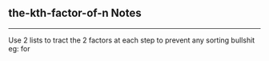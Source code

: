 <h2>the-kth-factor-of-n Notes</h2><hr>Use 2 lists to tract the 2 factors at each step to prevent any sorting bullshit
eg: for 